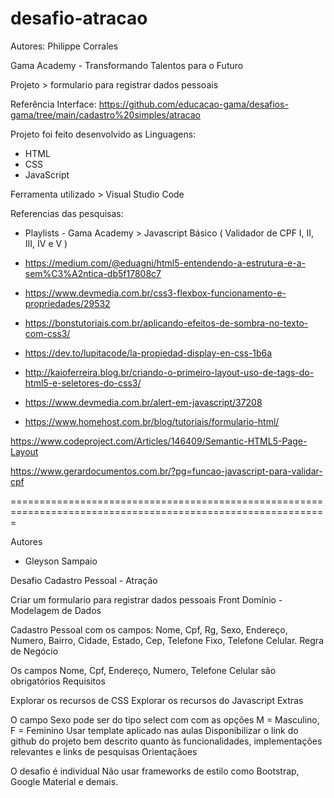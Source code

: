# desafio-atracao

Autores: Philippe Corrales

Gama Academy - Transformando Talentos para o Futuro

Projeto > formulario para registrar dados pessoais

Referência Interface: https://github.com/educacao-gama/desafios-gama/tree/main/cadastro%20simples/atracao

Projeto foi feito desenvolvido as Linguagens:
- HTML
- CSS
- JavaScript

Ferramenta utilizado > Visual Studio Code

Referencias das pesquisas:

- Playlists - Gama Academy > Javascript Básico ( Validador de CPF I, II, III, IV e V )

- https://medium.com/@eduagni/html5-entendendo-a-estrutura-e-a-sem%C3%A2ntica-db5f17808c7

- https://www.devmedia.com.br/css3-flexbox-funcionamento-e-propriedades/29532

- https://bonstutoriais.com.br/aplicando-efeitos-de-sombra-no-texto-com-css3/

- https://dev.to/lupitacode/la-propiedad-display-en-css-1b6a

- http://kaioferreira.blog.br/criando-o-primeiro-layout-uso-de-tags-do-html5-e-seletores-do-css3/

- https://www.devmedia.com.br/alert-em-javascript/37208

- https://www.homehost.com.br/blog/tutoriais/formulario-html/

https://www.codeproject.com/Articles/146409/Semantic-HTML5-Page-Layout

https://www.gerardocumentos.com.br/?pg=funcao-javascript-para-validar-cpf

=============================================================================================================

Autores
- Gleyson Sampaio

Desafio Cadastro Pessoal - Atração

Criar um formulario para registrar dados pessoais
Front Domínio - Modelagem de Dados

Cadastro Pessoal com os campos: Nome, Cpf, Rg, Sexo, Endereço, Numero, Bairro, Cidade, Estado, Cep, Telefone Fixo, Telefone Celular.
Regra de Negócio

Os campos Nome, Cpf, Endereço, Numero, Telefone Celular são obrigatórios
Requisitos

Explorar os recursos de CSS
Explorar os recursos do Javascript
Extras

O campo Sexo pode ser do tipo select com com as opções M = Masculino, F = Feminino
Usar template aplicado nas aulas
Disponibilizar o link do github do projeto bem descrito quanto às funcionalidades, implementações relevantes e links de pesquisas
Orientaçãoes

O desafio é individual
Não usar frameworks de estilo como Bootstrap, Google Material e demais.
